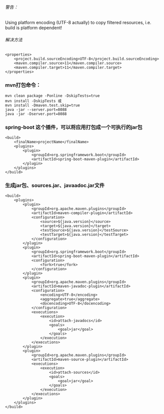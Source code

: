
   
######    警告：
   Using platform encoding (UTF-8 actually) to copy filtered resources, i.e. build is platform dependent!
    
######    解决方法
    
    <properties>
        <project.build.sourceEncoding>UTF-8</project.build.sourceEncoding>
        <maven.compiler.source>11</maven.compiler.source>
        <maven.compiler.target>11</maven.compiler.target>
    </properties>
      
###     mvn打包命令：

    mvn clean package -Ponline -DskipTests=true
    mvn install -DskipTests 或 
    mvn install -Dmaven.test.skip=true
    java -jar --server.port=8088
    java -jar -Dserver.port=8088
    
###     spring-boot 这个插件，可以将应用打包成一个可执行的jar包

    <build>
        <finalName>projectName</finalName>
        <plugins>
            <plugin>
                <groupId>org.springframework.boot</groupId>
                <artifactId>spring-boot-maven-plugin</artifactId>
            </plugin>
        </plugins>
    </build>
    
###     生成jar包、sources.jar、javaadoc.jar文件

    <build>
		<plugins>
			<plugin>
				<groupId>org.apache.maven.plugins</groupId>
				<artifactId>maven-compiler-plugin</artifactId>
				<configuration>
					<source>${java.version}</source>
					<target>${java.version}</target>
					<testSource>${java.version}</testSource>
					<testTarget>${java.version}</testTarget>
				</configuration>
			</plugin>
			<plugin>
				<groupId>org.springframework.boot</groupId>
				<artifactId>spring-boot-maven-plugin</artifactId>
				<configuration>
					<fork>true</fork>
				</configuration>
			</plugin>
			<plugin>
				<groupId>org.apache.maven.plugins</groupId>
				<artifactId>maven-javadoc-plugin</artifactId>
				<configuration>
					<encoding>UTF-8</encoding>
					<aggregate>true</aggregate>
					<docencoding>UTF-8</docencoding>
				</configuration>
				<executions>
					<execution>
						<id>attach-javadocs</id>
						<goals>
							<goal>jar</goal>
						</goals>
					</execution>
				</executions>
			</plugin>
			<plugin>
				<groupId>org.apache.maven.plugins</groupId>
				<artifactId>maven-source-plugin</artifactId>
				<executions>
					<execution>
						<id>attach-sources</id>
						<goals>
							<goal>jar</goal>
						</goals>
					</execution>
				</executions>
			</plugin>
		</plugins>
	</build>
